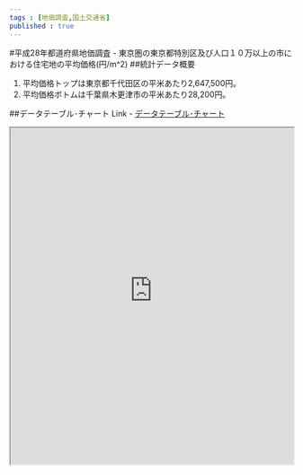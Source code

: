 ```yaml
--- 
tags : [地価調査,国土交通省] 
published : true
---
```

#平成28年都道府県地価調査 - 東京圏の東京都特別区及び人口１０万以上の市における住宅地の平均価格(円/m^2)
##統計データ概要
1. 平均価格トップは東京都千代田区の平米あたり2,647,500円。
1. 平均価格ボトムは千葉県木更津市の平米あたり28,200円。



##データテーブル･チャート
Link - [データテーブル･チャート](http://knowledgevault.saecanet.com/charts/am-consulting.co.jp-20160920203815.html)

<iframe src="http://knowledgevault.saecanet.com/charts/am-consulting.co.jp-20160920203815.html" width="100%" height="600px"></iframe>